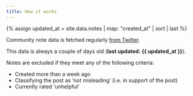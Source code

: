 ```yaml
---
title: How it works
---
```


{% assign updated_at = site.data.notes | map: "created_at" | sort | last %}

Community note data is fetched regularly [from Twitter](https://twitter.com/i/communitynotes/download-data).

This data is always a couple of days old (**last updated: <time id="updatedAt" datetime="{{ updated_at }}" title="{{ updated_at | date_to_rfc822 }}">{{ updated_at }}</time>**).

Notes are excluded if they meet any of the following criteria:

* Created more than a week ago
* Classifying the post as ‘not misleading’ (i.e. in support of the post)
* Currently rated ‘unhelpful’

<script>
  const dt = document.getElementById('updatedAt');
  const rel = luxon.DateTime.fromISO(dt.textContent).toRelative();
  dt.textContent = rel;
</script>
